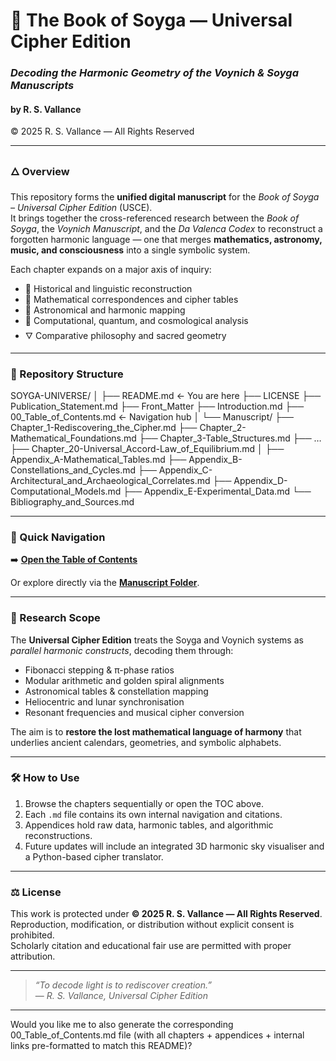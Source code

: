 # 🌌 The Book of Soyga — Universal Cipher Edition  
### *Decoding the Harmonic Geometry of the Voynich & Soyga Manuscripts*  
#### by **R. S. Vallance**  
© 2025 R. S. Vallance — All Rights Reserved  

---

### 🜂 Overview  
This repository forms the **unified digital manuscript** for the *Book of Soyga – Universal Cipher Edition* (USCE).  
It brings together the cross-referenced research between the *Book of Soyga*, the *Voynich Manuscript*, and the *Da Valenca Codex* to reconstruct a forgotten harmonic language — one that merges **mathematics, astronomy, music, and consciousness** into a single symbolic system.  

Each chapter expands on a major axis of inquiry:  
- 📜 Historical and linguistic reconstruction  
- 🔢 Mathematical correspondences and cipher tables  
- 🌠 Astronomical and harmonic mapping  
- 🧬 Computational, quantum, and cosmological analysis  
- 🜄 Comparative philosophy and sacred geometry  

---

### 📂 Repository Structure

SOYGA-UNIVERSE/ │ ├── README.md                     ← You are here
├── LICENSE
├── Publication_Statement.md
├── Front_Matter
├── Introduction.md
├── 00_Table_of_Contents.md       ← Navigation hub
│ └── Manuscript/ ├── Chapter_1-Rediscovering_the_Cipher.md ├── Chapter_2-Mathematical_Foundations.md ├── Chapter_3-Table_Structures.md ├── … ├── Chapter_20-Universal_Accord-Law_of_Equilibrium.md │ ├── Appendix_A-Mathematical_Tables.md ├── Appendix_B-Constellations_and_Cycles.md ├── Appendix_C-Architectural_and_Archaeological_Correlates.md ├── Appendix_D-Computational_Models.md ├── Appendix_E-Experimental_Data.md └── Bibliography_and_Sources.md

---

### 🧭 Quick Navigation  
➡️ **[Open the Table of Contents](./00_Table_of_Contents.md)**  

Or explore directly via the [**Manuscript Folder**](./Manuscript).

---

### 🧠 Research Scope  
The **Universal Cipher Edition** treats the Soyga and Voynich systems as *parallel harmonic constructs*, decoding them through:  

- Fibonacci stepping & π-phase ratios  
- Modular arithmetic and golden spiral alignments  
- Astronomical tables & constellation mapping  
- Heliocentric and lunar synchronisation  
- Resonant frequencies and musical cipher conversion  

The aim is to **restore the lost mathematical language of harmony** that underlies ancient calendars, geometries, and symbolic alphabets.  

---

### 🛠️ How to Use  
1. Browse the chapters sequentially or open the TOC above.  
2. Each `.md` file contains its own internal navigation and citations.  
3. Appendices hold raw data, harmonic tables, and algorithmic reconstructions.  
4. Future updates will include an integrated 3D harmonic sky visualiser and a Python-based cipher translator.

---

### ⚖️ License  
This work is protected under **© 2025 R. S. Vallance — All Rights Reserved**.  
Reproduction, modification, or distribution without explicit consent is prohibited.  
Scholarly citation and educational fair use are permitted with proper attribution.  

---

> *“To decode light is to rediscover creation.”*  
> — *R. S. Vallance, Universal Cipher Edition*


---

Would you like me to also generate the corresponding 00_Table_of_Contents.md file (with all chapters + appendices + internal links pre-formatted to match this README)?
